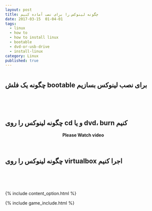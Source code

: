 ```yaml
---
layout: post
title: چگونه لینوکس را برای نصب آماده کنیم
date: 2017-03-15  01-04-01
tags:
  - linux
  - how to
  - how to install linux
  - bootable
  - dvd-or-usb-drive
  - install-linux
category: Linux
published: true
---
```


<img src="{{ site.url }}/assets/img/how-to-create-dvd-or-usb-drive-bootable/linux-usb.jpg" alt="">


## چگونه یک فلش bootable برای نصب لینوکس بسازیم

<center>
	<b></b>
	<br>
	<div class="video">
		<div id="14920182194950616"><script type="text/JavaScript" src="https://www.aparat.com/embed/4P3T5?data[rnddiv]=14920182194950616&data[responsive]=yes"></script></div>
	</div>
	<br><br>
</center>


## چگونه لینوکس را روی cd و یا dvd، burn کنیم

<center>
	<b>Please Watch video</b>
	<br>
	<div class="video">
		<div id="14920552826080304"><script type="text/JavaScript" src="https://www.aparat.com/embed/FODgU?data[rnddiv]=14920552826080304&data[responsive]=yes"></script></div>
	</div>
	<br><br>

</center>


## چگونه لینوکس را روی virtualbox اجرا کنیم

<center>
	<b></b>
	<br>
	<div class="video">
		<div id="14920181237054999"><script type="text/JavaScript" src="https://www.aparat.com/embed/QPf05?data[rnddiv]=14920181237054999&data[responsive]=yes"></script></div>
	</div>
	<br><br>

</center>

{% include content_option.html %}



<!---
{% highlight javascript %}
use admin
db.createUser{
	user: "bonitao",
	pwd: "2016bonitao",
	roles: [{role: "userAdminAnyDatabase", db: "admin"}]
}
{% endhighlight %}
-->
{% include game_include.html %}
